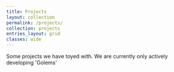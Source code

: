 ```yaml
---
title: Projects
layout: collection
permalink: /projects/
collection: projects
entries_layout: grid
classes: wide
---
```

Some projects we have toyed with. We are currently only actively developing 'Golems'
